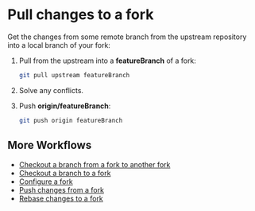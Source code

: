 # Pull changes to a fork

Get the changes from some remote branch from the upstream repository into a local branch of your fork:

1. Pull from the upstream into a **featureBranch** of a fork:

    ```bash
    git pull upstream featureBranch
    ```

1. Solve any conflicts.

1. Push **origin/featureBranch**:

    ```bash
    git push origin featureBranch
    ```

## More Workflows

- [Checkout a branch from a fork to another fork](CheckoutABranchFromAForkToAnotherFork.md)
- [Checkout a branch to a fork](CheckoutABranchToAFork.md)
- [Configure a fork](ConfigureAFork.md)
- [Push changes from a fork](PushChangesFromAFork.md)
- [Rebase changes to a fork](RebaseChangesToAFork.md)
